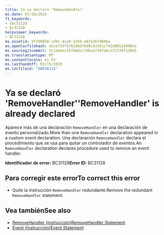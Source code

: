 ```yaml
---
title: Ya se declaró 'RemoveHandler'
ms.date: 07/20/2015
f1_keywords:
- vbc31128
- bc31128
helpviewer_keywords:
- BC31128
ms.assetid: bf290050-cd9c-4ca4-a356-e6fe3bfd68ba
ms.openlocfilehash: 42ce755f57819bdf6d9c41591cf41d96524998e1
ms.sourcegitcommit: 5c1abeec15fbddcc7dbaa729fabc1f1f29f12045
ms.translationtype: MT
ms.contentlocale: es-ES
ms.lasthandoff: 03/15/2019
ms.locfileid: "58038115"
---
```

# <a name="removehandler-is-already-declared"></a><span data-ttu-id="01c10-102">Ya se declaró 'RemoveHandler'</span><span class="sxs-lookup"><span data-stu-id="01c10-102">'RemoveHandler' is already declared</span></span>
<span data-ttu-id="01c10-103">Aparece más de una declaración `RemoveHandler` en una declaración de evento personalizado.</span><span class="sxs-lookup"><span data-stu-id="01c10-103">More than one `RemoveHandler` declaration appeared in a custom event declaration.</span></span> <span data-ttu-id="01c10-104">Una declaración `RemoveHandler` declara el procedimiento que se usa para quitar un controlador de eventos.</span><span class="sxs-lookup"><span data-stu-id="01c10-104">An `RemoveHandler` declaration declares procedure used to remove an event handler.</span></span>  
  
 <span data-ttu-id="01c10-105">**Identificador de error:** BC31128</span><span class="sxs-lookup"><span data-stu-id="01c10-105">**Error ID:** BC31128</span></span>  
  
## <a name="to-correct-this-error"></a><span data-ttu-id="01c10-106">Para corregir este error</span><span class="sxs-lookup"><span data-stu-id="01c10-106">To correct this error</span></span>  
  
-   <span data-ttu-id="01c10-107">Quite la instrucción `RemoveHandler` redundante.</span><span class="sxs-lookup"><span data-stu-id="01c10-107">Remove the redundant `RemoveHandler` statement.</span></span>  
  
## <a name="see-also"></a><span data-ttu-id="01c10-108">Vea también</span><span class="sxs-lookup"><span data-stu-id="01c10-108">See also</span></span>

- [<span data-ttu-id="01c10-109">RemoveHandler (instrucción)</span><span class="sxs-lookup"><span data-stu-id="01c10-109">RemoveHandler Statement</span></span>](../../visual-basic/language-reference/statements/removehandler-statement.md)
- [<span data-ttu-id="01c10-110">Event (instrucción)</span><span class="sxs-lookup"><span data-stu-id="01c10-110">Event Statement</span></span>](../../visual-basic/language-reference/statements/event-statement.md)
